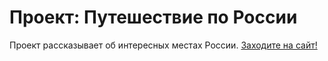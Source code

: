 # Проект: Путешествие по России

Проект рассказывает об интересных местах России. [Заходите на сайт!](https://rusanov-andrey.github.io/russian-travel/index.html)
